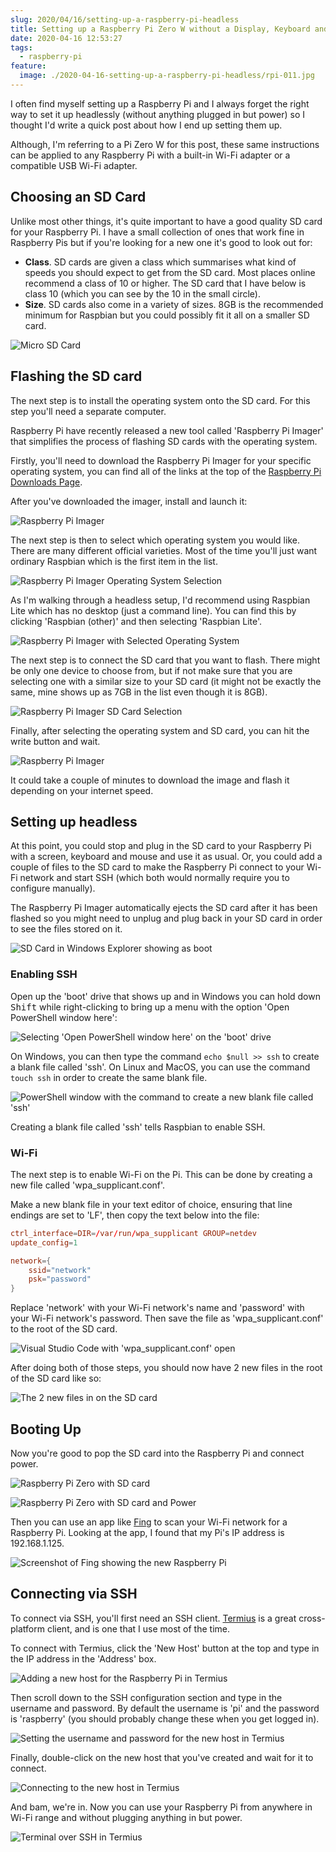 ```yaml
---
slug: 2020/04/16/setting-up-a-raspberry-pi-headless
title: Setting up a Raspberry Pi Zero W without a Display, Keyboard and Mouse
date: 2020-04-16 12:53:27
tags:
  - raspberry-pi
feature:
  image: ./2020-04-16-setting-up-a-raspberry-pi-headless/rpi-011.jpg
---
```


I often find myself setting up a Raspberry Pi and I always forget the right way to set it up headlessly (without anything plugged in but power) so I thought I'd write a quick post about how I end up setting them up.

Although, I'm referring to a Pi Zero W for this post, these same instructions can be applied to any Raspberry Pi with a built-in Wi-Fi adapter or a compatible USB Wi-Fi adapter.

## Choosing an SD Card

Unlike most other things, it's quite important to have a good quality SD card for your Raspberry Pi. I have a small collection of ones that work fine in Raspberry Pis but if you're looking for a new one it's good to look out for:

- **Class**. SD cards are given a class which summarises what kind of speeds you should expect to get from the SD card. Most places online recommend a class of 10 or higher. The SD card that I have below is class 10 (which you can see by the 10 in the small circle).
- **Size**. SD cards also come in a variety of sizes. 8GB is the recommended minimum for Raspbian but you could possibly fit it all on a smaller SD card.

![Micro SD Card](./2020-04-16-setting-up-a-raspberry-pi-headless/rpi-009.jpg)

## Flashing the SD card

The next step is to install the operating system onto the SD card. For this step you'll need a separate computer.

Raspberry Pi have recently released a new tool called 'Raspberry Pi Imager' that simplifies the process of flashing SD cards with the operating system.

Firstly, you'll need to download the Raspberry Pi Imager for your specific operating system, you can find all of the links at the top of the [Raspberry Pi Downloads Page](https://www.raspberrypi.org/downloads/).

After you've downloaded the imager, install and launch it:

![Raspberry Pi Imager](./2020-04-16-setting-up-a-raspberry-pi-headless/imager1.jpg)

The next step is then to select which operating system you would like. There are many different official varieties. Most of the time you'll just want ordinary Raspbian which is the first item in the list.

![Raspberry Pi Imager Operating System Selection](./2020-04-16-setting-up-a-raspberry-pi-headless/imager2.jpg)

As I'm walking through a headless setup, I'd recommend using Raspbian Lite which has no desktop (just a command line). You can find this by clicking 'Raspbian (other)' and then selecting 'Raspbian Lite'.

![Raspberry Pi Imager with Selected Operating System](./2020-04-16-setting-up-a-raspberry-pi-headless/imager3.png)

The next step is to connect the SD card that you want to flash. There might be only one device to choose from, but if not make sure that you are selecting one with a similar size to your SD card (it might not be exactly the same, mine shows up as 7GB in the list even though it is 8GB).

![Raspberry Pi Imager SD Card Selection](./2020-04-16-setting-up-a-raspberry-pi-headless/imager4.png)

Finally, after selecting the operating system and SD card, you can hit the write button and wait.

![Raspberry Pi Imager](./2020-04-16-setting-up-a-raspberry-pi-headless/imager5.png)

It could take a couple of minutes to download the image and flash it depending on your internet speed.

## Setting up headless

At this point, you could stop and plug in the SD card to your Raspberry Pi with a screen, keyboard and mouse and use it as usual. Or, you could add a couple of files to the SD card to make the Raspberry Pi connect to your Wi-Fi network and start SSH (which both would normally require you to configure manually).

The Raspberry Pi Imager automatically ejects the SD card after it has been flashed so you might need to unplug and plug back in your SD card in order to see the files stored on it.

![SD Card in Windows Explorer showing as boot](./2020-04-16-setting-up-a-raspberry-pi-headless/boot.png)

### Enabling SSH

Open up the 'boot' drive that shows up and in Windows you can hold down <kbd>Shift</kbd> while right-clicking to bring up a menu with the option 'Open PowerShell window here':

![Selecting 'Open PowerShell window here' on the 'boot' drive](./2020-04-16-setting-up-a-raspberry-pi-headless/ssh1.png)

On Windows, you can then type the command `echo $null >> ssh` to create a blank file called 'ssh'. On Linux and MacOS, you can use the command `touch ssh` in order to create the same blank file.

![PowerShell window with the command to create a new blank file called 'ssh'](./2020-04-16-setting-up-a-raspberry-pi-headless/ssh2.png)

Creating a blank file called 'ssh' tells Raspbian to enable SSH.

### Wi-Fi

The next step is to enable Wi-Fi on the Pi. This can be done by creating a new file called 'wpa_supplicant.conf'.

Make a new blank file in your text editor of choice, ensuring that line endings are set to 'LF', then copy the text below into the file:

```conf
ctrl_interface=DIR=/var/run/wpa_supplicant GROUP=netdev
update_config=1

network={
    ssid="network"
    psk="password"
}
```

Replace 'network' with your Wi-Fi network's name and 'password' with your Wi-Fi network's password. Then save the file as 'wpa_supplicant.conf' to the root of the SD card.

![Visual Studio Code with 'wpa_supplicant.conf' open](./2020-04-16-setting-up-a-raspberry-pi-headless/wifi1.png)

After doing both of those steps, you should now have 2 new files in the root of the SD card like so:

![The 2 new files in on the SD card](./2020-04-16-setting-up-a-raspberry-pi-headless/files.png)

## Booting Up

Now you're good to pop the SD card into the Raspberry Pi and connect power.

![Raspberry Pi Zero with SD card](./2020-04-16-setting-up-a-raspberry-pi-headless/rpi-011.jpg)

![Raspberry Pi Zero with SD card and Power](./2020-04-16-setting-up-a-raspberry-pi-headless/rpi-012.jpg)

Then you can use an app like [Fing](https://www.fing.com/products/fing-app) to scan your Wi-Fi network for a Raspberry Pi. Looking at the app, I found that my Pi's IP address is 192.168.1.125.

![Screenshot of Fing showing the new Raspberry Pi](./2020-04-16-setting-up-a-raspberry-pi-headless/fing.jpg)

## Connecting via SSH

To connect via SSH, you'll first need an SSH client. [Termius](https://termius.com/) is a great cross-platform client, and is one that I use most of the time.

To connect with Termius, click the 'New Host' button at the top and type in the IP address in the 'Address' box.

![Adding a new host for the Raspberry Pi in Termius](./2020-04-16-setting-up-a-raspberry-pi-headless/termius1.png)

Then scroll down to the SSH configuration section and type in the username and password. By default the username is 'pi' and the password is 'raspberry' (you should probably change these when you get logged in).

![Setting the username and password for the new host in Termius](./2020-04-16-setting-up-a-raspberry-pi-headless/termius2.png)

Finally, double-click on the new host that you've created and wait for it to connect.

![Connecting to the new host in Termius](./2020-04-16-setting-up-a-raspberry-pi-headless/termius3.png)

And bam, we're in. Now you can use your Raspberry Pi from anywhere in Wi-Fi range and without plugging anything in but power.

![Terminal over SSH in Termius](./2020-04-16-setting-up-a-raspberry-pi-headless/termius4.png)
